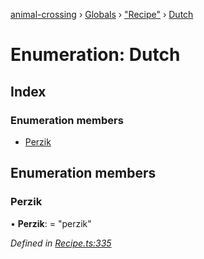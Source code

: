 [animal-crossing](../README.md) › [Globals](../globals.md) › ["Recipe"](../modules/_recipe_.md) › [Dutch](_recipe_.dutch.md)

# Enumeration: Dutch

## Index

### Enumeration members

* [Perzik](_recipe_.dutch.md#perzik)

## Enumeration members

###  Perzik

• **Perzik**: = "perzik"

*Defined in [Recipe.ts:335](https://github.com/Norviah/animal-crossing/blob/fbef868/module/types/Recipe.ts#L335)*
